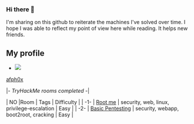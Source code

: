 

### Hi there 👋


I'm sharing on this github to reiterate the machines I've solved over time. I hope I was able to reflect my point of view here while reading. It helps new friends.


## My profile

- <img src="https://tryhackme-badges.s3.amazonaws.com/afph0x.png?7">
[afph0x](https://tryhackme.com/p/afph0x)



|*- TryHackMe rooms completed  -*|


|  NO |Room                                                                       | Tags                                                      | Difficulty   |
| -1- | [Root me](https://tryhackme.com/room/rrootme)                             | security, web, linux, privilege-escalation                | Easy         |
| -2- | [Basic Pentesting](https://tryhackme.com/room/basicpentestingjt)          | security, webapp, boot2root, cracking                     | Easy         |
